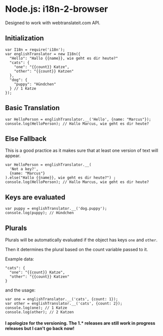 # Node.js: i18n-2-browser

Designed to work with webtranslateit.com API.

## Initialization
```
var I18n = require('i18n');
var englishTranslator = new I18n({
  "Hello": "Hallo {{name}}, wie geht es dir heute?"
  "cats": {
    "one": "{{count}} Katze",
    "other": "{{count}} Katzen"
  },
  "dog": {
    "puppy": "Hündchen"  
  } // 1 Katze
});
```

## Basic Translation
```
var HelloPerson = englishTranslator.__('Hello', {name: "Marcus"});
console.log(HelloPerson); // Hallo Marcus, wie geht es dir heute?
```

## Else Fallback

This is a good practice as it makes sure that at least one version of text will appear.
```
var HelloPerson = englishTranslator.__(
  'Not a key?',
  {name: "Marcus"}
).else("Hallo {{name}}, wie geht es dir heute?") ;
console.log(HelloPerson); // Hallo Marcus, wie geht es dir heute?
```

## Keys are evaluated
```
var puppy = englishTranslator.__('dog.puppy');
console.log(puppy); // Hündchen
```


## Plurals

Plurals will be automatically evaluated if the object has keys `one` and `other`.

Then it determines the plural based on the count variable passed to it.

Example data:

```
"cats": {
  "one": "{{count}} Katze",
  "other": "{{count}} Katzen"
}
```

and the usage:

```
var one = englishTranslator.__('cats', {count: 1});
var other = englishTranslator.__('cats', {count: 2});
console.log(one); // 1 Katze
console.log(other); // 2 Katzen
```


#### I apologize for the versioning. The 1.* releases are still work in progress releases but I can't go back now!